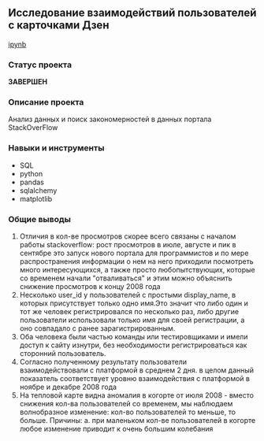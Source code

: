 ## 	Исследование взаимодействий пользователей с карточками Дзен

[ipynb](https://github.com/splin-post/Portfolio/blob/main/project_sof/project%20stackoverflow%20SQL.ipynb)

### Статус проекта
<b>ЗАВЕРШЕН</b>

### Описание проекта
Анализ данных и поиск закономерностей в данных портала StackOverFlow


### Навыки и инструменты
- SQL
- python
- pandas
- sqlalchemy
- matplotlib


### Общие выводы
1. Отличия в кол-ве просмотров скорее всего связаны с началом работы stackoverflow: рост просмотров в июле, августе и пик в сентябре это запуск нового портала для программистов и по мере распространения информации о нем на него приходили посмотреть много интересующихся, а также просто любопытствующих, которые со временем начали "отваливаться" и этим можно объяснить снижение просмотров к концу 2008 года
2. Несколько user_id у пользователей с простыми display_name, в которых присутствует только одно имя.Это значит что либо один и тот же человек регистрировался по несколько раз, либо другие пользователи использовали только имя для своей регистрации, а оно совпадало с ранее зарагистрированным.
3. Оба человека были частью команды или тестировщиками и имели доступ к сайту изнутри, без необходимости регистрироваться как сторонний пользователь.
4. Согласно полученному результату пользователи взаимодействовали с платформой в среднем 2 дня. в целом данный показатель соответствует уровню взаимодействия с платформой в ноябре и декабре 2008 года 
5. На тепловой карте видна аномалия в когорте от июля 2008 - вместо снижения кол-ва пользователей со временем, мы наблюдаем волнобразное изменение: кол-во пользователей то меньше, то больше.
Причины:
      а. при маленьком кол-ве пользователей в когорте любое изменение приводит к очень большим колебания
